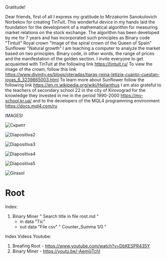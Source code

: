 Gratitude!

Dear friends, first of all I express my gratitude to Mirzakorim Sanokulovich Norbekov for creating TinTuit. This wonderful device in my hands laid the foundation for the development of a mathematical algorithm for measuring market relations on the stock exchange. The algorithm has been developed by me for 7 years and has incorporated such principles as Binary code "Tintuit"
Royal crown "Image of the spiral crown of the Queen of Spain"
Sunflower "Natural growth"
I am teaching a computer to analyze the market based on two principles. Binary code, in other words, the range of prices and the manifestation of the golden section.
I invite everyone to get acquainted with TinTuit at the following link https://tintuit.ru/
To view the image of the crown, follow this link https://www.divinity.es/blogs/oteradas/tiaras-reina-letizia-cuanto-cuestan-joyas_6_3239865003.html
To learn more about Sunflower follow the following link https://en.m.wikipedia.org/wiki/Helianthus
I am also grateful to the teachers of secondary school 22 in the city of Kirovograd for the knowledge they invested in me in the period 1990-2000 https://my-school.kr.ua/ 
and to the developers of the MQL4 programming environment https://docs.mql4.com/ru

IMAGES!

![Скрипт](https://user-images.githubusercontent.com/60549361/129349476-c919b3b2-c0fe-4e92-97c5-38d0d4cf09dd.png)

![Diapositiva2](https://user-images.githubusercontent.com/60549361/129445484-539e4546-01a4-4bff-a6d6-151183d7f889.PNG)

![Diapositiva3](https://user-images.githubusercontent.com/60549361/129445492-dc37d052-27e8-4716-a667-e9a0995a08da.PNG)

![Diapositiva4](https://user-images.githubusercontent.com/60549361/129449236-15c19d53-33e5-432c-ad43-ae800e9a45ba.PNG)

![Diapositiva5](https://user-images.githubusercontent.com/60549361/129449239-76c48525-39dd-453d-8852-926ea16a4d9b.PNG)

![Girasol](https://user-images.githubusercontent.com/60549361/158072512-a1919ef1-3226-4fb2-8e0a-56c2d1466b35.png)

# Root

Index:
1. Binary Miner " Search title in file root.md "
   * in data "Tic"
   * out data "File csv" " Counter_Summa 1/0 "

Index Videos Youtube:
1. Breafing Root - https://www.youtube.com/watch?v=DbKESPR435Y 
2. Binary Miner - https://youtu.be/-AemijjTchI
